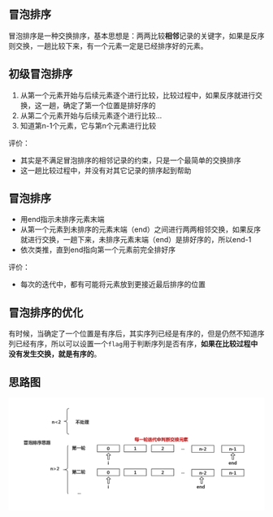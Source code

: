 
## 冒泡排序
冒泡排序是一种交换排序，基本思想是：两两比较**相邻**记录的关键字，如果是反序则交换，一趟比较下来，有一个元素一定是已经排序好的元素。

## 初级冒泡排序
1. 从第一个元素开始与后续元素逐个进行比较，比较过程中，如果反序就进行交换，这一趟，确定了第一个位置是排好序的
2. 从第二个元素开始与后续元素逐个进行比较...
3. 知道第n-1个元素，它与第n个元素进行比较

评价：
* 其实是不满足冒泡排序的相邻记录的约束，只是一个最简单的交换排序
* 这一趟比较过程中，并没有对其它记录的排序起到帮助

## 冒泡排序
* 用end指示未排序元素末端
* 从第一个元素到未排序的元素末端（end）之间进行两两相邻交换，如果反序就进行交换，一趟下来，未排序元素末端（end）是排好序的，所以end-1
* 依次类推，直到end指向第一个元素前完全排好序

评价：
* 每次的迭代中，都有可能将元素放到更接近最后排序的位置

## 冒泡排序的优化
有时候，当确定了一个位置是有序后，其实序列已经是有序的，但是仍然不知道序列已经有序，所以可以设置一个`flag`用于判断序列是否有序，**如果在比较过程中没有发生交换，就是有序的**。

## 思路图
![冒泡排序思路](./冒泡排序.png)